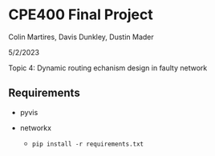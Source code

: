 # CPE400 Final Project

Colin Martires, Davis Dunkley, Dustin Mader

5/2/2023

Topic 4: Dynamic routing echanism design in faulty network

## Requirements

* pyvis

* networkx

    * `pip install -r requirements.txt`